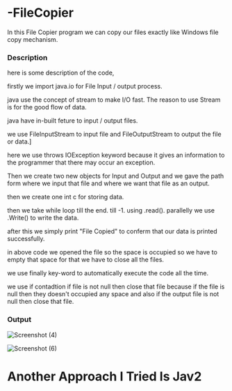 # -FileCopier
In this File Copier program we can copy our files exactly like Windows file copy mechanism.

<h3>Description</h3>
here is some description of the code,

firstly we import java.io for File Input / output process.

java use the concept of stream to make I/O fast. The reason to use Stream is for the good flow of data.

java have in-built feture to input / output files.

we use FileInputStream to input file and FileOutputStream to output the file or data.]

here we use throws IOException keyword because it gives an information to the programmer that there may occur an exception.

Then we create two new objects for Input and Output and we gave the path form where we input that file and where we want that file as an output.

then we create one int c for storing data.

then we take while loop till the end. till -1. using .read().
parallelly we use .Write() to write the data.

after this we simply print "File Copied" to conferm that our data is printed successfully.



in above code we opened the file so the space is occupied so we have to empty that space for that we have to close all the files.

we use finally key-word to automatically execute the code all the time.

we use if contadtion if file is not null then close that file because if the file is null then they doesn't occupied any space and also if the output file is not null then close that file.


<h3> Output</h3>

![Screenshot (4)](https://user-images.githubusercontent.com/84063889/214263111-d1523499-6f8a-42d5-b7e6-1a121ecf4949.png)

![Screenshot (6)](https://user-images.githubusercontent.com/84063889/214263245-7a851bce-f7a6-419d-bc44-d7edffdc2ab6.png)



<h1> Another Approach I Tried Is Jav2 </h1>
